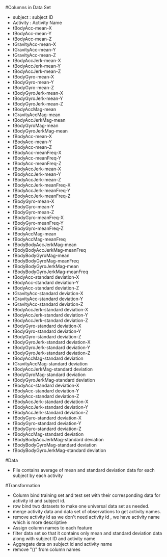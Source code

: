 #Columns in Data Set

- subject : subject ID
- Activity : Activity Name
- tBodyAcc-mean-X
- tBodyAcc-mean-Y
- tBodyAcc-mean-Z
- tGravityAcc-mean-X
- tGravityAcc-mean-Y
- tGravityAcc-mean-Z
- tBodyAccJerk-mean-X
- tBodyAccJerk-mean-Y
- tBodyAccJerk-mean-Z
- tBodyGyro-mean-X
- tBodyGyro-mean-Y
- tBodyGyro-mean-Z
- tBodyGyroJerk-mean-X
- tBodyGyroJerk-mean-Y
- tBodyGyroJerk-mean-Z
- tBodyAccMag-mean
- tGravityAccMag-mean
- tBodyAccJerkMag-mean
- tBodyGyroMag-mean
- tBodyGyroJerkMag-mean
- fBodyAcc-mean-X
- fBodyAcc-mean-Y
- fBodyAcc-mean-Z
- fBodyAcc-meanFreq-X
- fBodyAcc-meanFreq-Y
- fBodyAcc-meanFreq-Z
- fBodyAccJerk-mean-X
- fBodyAccJerk-mean-Y
- fBodyAccJerk-mean-Z
- fBodyAccJerk-meanFreq-X
- fBodyAccJerk-meanFreq-Y
- fBodyAccJerk-meanFreq-Z
- fBodyGyro-mean-X
- fBodyGyro-mean-Y
- fBodyGyro-mean-Z
- fBodyGyro-meanFreq-X
- fBodyGyro-meanFreq-Y
- fBodyGyro-meanFreq-Z
- fBodyAccMag-mean
- fBodyAccMag-meanFreq
- fBodyBodyAccJerkMag-mean
- fBodyBodyAccJerkMag-meanFreq
- fBodyBodyGyroMag-mean
- fBodyBodyGyroMag-meanFreq
- fBodyBodyGyroJerkMag-mean
- fBodyBodyGyroJerkMag-meanFreq
- tBodyAcc-standard deviation-X
- tBodyAcc-standard deviation-Y
- tBodyAcc-standard deviation-Z
- tGravityAcc-standard deviation-X
- tGravityAcc-standard deviation-Y
- tGravityAcc-standard deviation-Z
- tBodyAccJerk-standard deviation-X
- tBodyAccJerk-standard deviation-Y
- tBodyAccJerk-standard deviation-Z
- tBodyGyro-standard deviation-X
- tBodyGyro-standard deviation-Y
- tBodyGyro-standard deviation-Z
- tBodyGyroJerk-standard deviation-X
- tBodyGyroJerk-standard deviation-Y
- tBodyGyroJerk-standard deviation-Z
- tBodyAccMag-standard deviation
- tGravityAccMag-standard deviation
- tBodyAccJerkMag-standard deviation
- tBodyGyroMag-standard deviation
- tBodyGyroJerkMag-standard deviation
- fBodyAcc-standard deviation-X
- fBodyAcc-standard deviation-Y
- fBodyAcc-standard deviation-Z
- fBodyAccJerk-standard deviation-X
- fBodyAccJerk-standard deviation-Y
- fBodyAccJerk-standard deviation-Z
- fBodyGyro-standard deviation-X
- fBodyGyro-standard deviation-Y
- fBodyGyro-standard deviation-Z
- fBodyAccMag-standard deviation
- fBodyBodyAccJerkMag-standard deviation
- fBodyBodyGyroMag-standard deviation
- fBodyBodyGyroJerkMag-standard deviation

#Data
- File contains average of mean and standard deviation data for each subject by each activity

#Transformation
- Column bind training set and test set with their corresponding data for activity id and subject id.
- row bind two datasets to make one universal data set as needed.
- merge activity data and data set of observations to get activity names.
- remove activity id as we don't need activity id , we have activity name which is more descriptive
- Assign column names to each feature
- filter data set so that it contains only mean and standard deviation data along with subject ID and activity name
- Aggregate data on subject id and activity name
- remove "()" from column names

